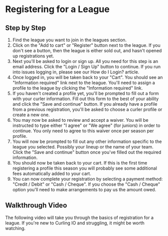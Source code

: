 # Registering for a League

## Step by Step[​](#step-by-step "Direct link to Step by Step")

1. Find the league you want to join in the leagues section.
2. Click on the "Add to cart" or "Register" button next to the league. If you don't see a button, then the league is either sold out, and hasn't opened up registrations yet.
3. Next you'll be asked to login or sign up. All you need for this step is an email address. Click the "Login / Sign Up" button to continue. If you run into issues logging in, please see our How do I Login? article.
4. Once logged in, you will be taken back to your "Cart". You should see an "Information required" link next to the league. You'll need to assign a profile to the league by clicking the "Information required" link.
5. If you haven't created a profile yet, you'll be prompted to fill out a form with your curler information. Fill out this form to the best of your ability and click the "Save and continue" button. If you already have a profile from a previous registration, you'll be asked to choose a curler profile or create a new one.
6. You may now be asked to review and accept a waiver. You will be instructed to type either "I agree" or "We agree" (for juniors) in order to continue. You only need to agree to this waiver once per season per profile.
7. You will now be prompted to fill out any other information specific to the league you selected. Possibly your lineup or the name of your team. Click the "Save and continue" button once you've filled out the required information.
8. You should now be taken back to your cart. If this is the first time registering a profile this season you will probably see some additional fees automatically added to your cart.
9. You can now complete your registration by selecting a payment method: "Credit / Debit" or "Cash / Cheque". If you choose the "Cash / Cheque" option you'll need to make arrangements to pay us the amount owed.

## Walkthrough Video[​](#walkthrough-video "Direct link to Walkthrough Video")

The following video will take you through the basics of registration for a league. If you're new to Curling IO and struggling, it might be worth watching.
